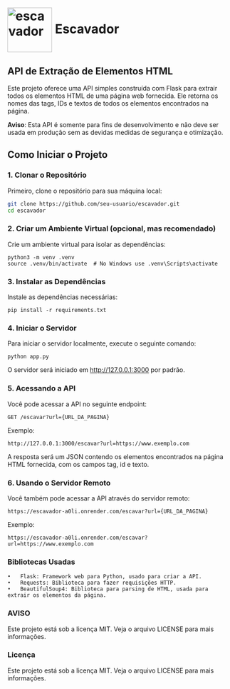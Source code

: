 # <img src="https://github.com/user-attachments/assets/891264a7-2cc0-4d5d-ac5c-b1f188ee24d6" alt="escavador" width="100" style="vertical-align: middle;" /> Escavador
## API de Extração de Elementos HTML

Este projeto oferece uma API simples construída com Flask para extrair todos os elementos HTML de uma página web fornecida. Ele retorna os nomes das tags, IDs e textos de todos os elementos encontrados na página.

**Aviso**: Esta API é somente para fins de desenvolvimento e não deve ser usada em produção sem as devidas medidas de segurança e otimização.

## Como Iniciar o Projeto

### 1. Clonar o Repositório

Primeiro, clone o repositório para sua máquina local:

```bash
git clone https://github.com/seu-usuario/escavador.git
cd escavador
```

### 2. Criar um Ambiente Virtual (opcional, mas recomendado)

Crie um ambiente virtual para isolar as dependências:

```
python3 -m venv .venv
source .venv/bin/activate  # No Windows use .venv\Scripts\activate
```

### 3. Instalar as Dependências

Instale as dependências necessárias:

```
pip install -r requirements.txt
```

### 4. Iniciar o Servidor

Para iniciar o servidor localmente, execute o seguinte comando:

```
python app.py
```

O servidor será iniciado em http://127.0.0.1:3000 por padrão.

### 5. Acessando a API

Você pode acessar a API no seguinte endpoint:

```
GET /escavar?url={URL_DA_PAGINA}
```

Exemplo:

```
http://127.0.0.1:3000/escavar?url=https://www.exemplo.com
```

A resposta será um JSON contendo os elementos encontrados na página HTML fornecida, com os campos tag, id e texto.

### 6. Usando o Servidor Remoto

Você também pode acessar a API através do servidor remoto:

```
https://escavador-a0li.onrender.com/escavar?url={URL_DA_PAGINA}
```

Exemplo:

```
https://escavador-a0li.onrender.com/escavar?url=https://www.exemplo.com
```

### Bibliotecas Usadas

	•	Flask: Framework web para Python, usado para criar a API.
	•	Requests: Biblioteca para fazer requisições HTTP.
	•	BeautifulSoup4: Biblioteca para parsing de HTML, usada para extrair os elementos da página.

### AVISO

Este projeto está sob a licença MIT. Veja o arquivo LICENSE para mais informações.

### Licença

Este projeto está sob a licença MIT. Veja o arquivo LICENSE para mais informações.








